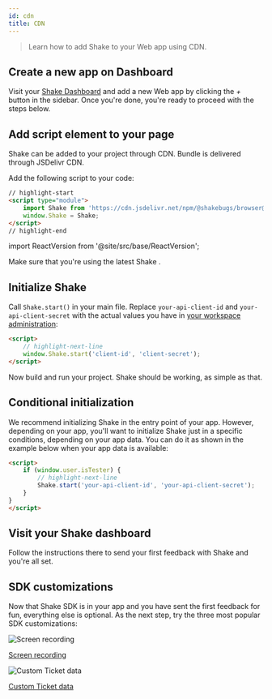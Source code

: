 ```yaml
---
id: cdn
title: CDN
---
```


> Learn how to add Shake to your Web app using CDN.

## Create a new app on Dashboard

Visit your [Shake Dashboard](https://app.shakebugs.com) and add a new Web app by clicking the _+_ button in the sidebar.
Once you're done, you're ready to proceed with the steps below.

## Add script element to your page

Shake can be added to your project through CDN. Bundle is delivered through JSDelivr CDN.

Add the following script to your code:

```html title="index.html"
// highlight-start
<script type="module">
    import Shake from 'https://cdn.jsdelivr.net/npm/@shakebugs/browser@latest/+esm'
    window.Shake = Shake;
</script>
// highlight-end
```

import ReactVersion from '@site/src/base/ReactVersion';

Make sure that you're using the latest Shake <ReactVersion/>.

## Initialize Shake

Call `Shake.start()` in your main file.
Replace `your-api-client-id` and `your-api-client-secret` with the actual values you have in [your workspace administration](https://app.shakebugs.com/administration):

```html title="index.html"
<script>
    // highlight-next-line
    window.Shake.start('client-id', 'client-secret');
</script>
```

Now build and run your project. Shake should be working, as simple as that.

## Conditional initialization

We recommend initializing Shake in the entry point of your app.
However, depending on your app, you'll want to initialize Shake just in a specific conditions, depending on your app data.
You can do it as shown in the example below when your app data is available:

```html title="index.html"
<script>
    if (window.user.isTester) {
        // highlight-next-line
        Shake.start('your-api-client-id', 'your-api-client-secret');
    }
}
</script>
```

## Visit your Shake dashboard

Follow the instructions there to send your first feedback with Shake and you're all set.

## SDK customizations

Now that Shake SDK is in your app and you have sent the first feedback for fun, everything else is optional.
As the next step, try the three most popular SDK customizations:

<div class="featuresList">
    <div>
        <img src="/docs/img/screen-recording@2x.png" alt="Screen recording"/>
        <p><a href="/docs/web/configuration-and-data/screen-recording">Screen recording</a></p>
    </div>
    <div>
        <img src="/docs/img/feature-custom-ticket-data@2x.png" alt="Custom Ticket data"/>
        <p><a href="/docs/web/configuration-and-data/ticket-metadata/">Custom Ticket data</a></p>
    </div>
</div>
